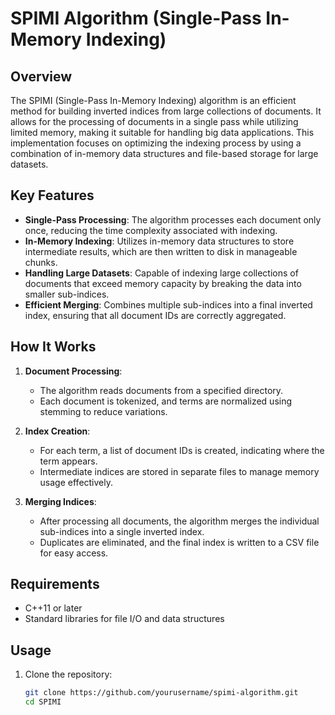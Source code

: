 # SPIMI Algorithm (Single-Pass In-Memory Indexing)

## Overview

The SPIMI (Single-Pass In-Memory Indexing) algorithm is an efficient method for building inverted indices from large collections of documents. It allows for the processing of documents in a single pass while utilizing limited memory, making it suitable for handling big data applications. This implementation focuses on optimizing the indexing process by using a combination of in-memory data structures and file-based storage for large datasets.

## Key Features

- **Single-Pass Processing**: The algorithm processes each document only once, reducing the time complexity associated with indexing.
- **In-Memory Indexing**: Utilizes in-memory data structures to store intermediate results, which are then written to disk in manageable chunks.
- **Handling Large Datasets**: Capable of indexing large collections of documents that exceed memory capacity by breaking the data into smaller sub-indices.
- **Efficient Merging**: Combines multiple sub-indices into a final inverted index, ensuring that all document IDs are correctly aggregated.

## How It Works

1. **Document Processing**:
   - The algorithm reads documents from a specified directory.
   - Each document is tokenized, and terms are normalized using stemming to reduce variations.

2. **Index Creation**:
   - For each term, a list of document IDs is created, indicating where the term appears.
   - Intermediate indices are stored in separate files to manage memory usage effectively.

3. **Merging Indices**:
   - After processing all documents, the algorithm merges the individual sub-indices into a single inverted index.
   - Duplicates are eliminated, and the final index is written to a CSV file for easy access.

## Requirements

- C++11 or later
- Standard libraries for file I/O and data structures

## Usage

1. Clone the repository:

   ```bash
   git clone https://github.com/yourusername/spimi-algorithm.git
   cd SPIMI
